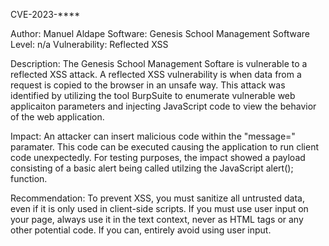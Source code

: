 CVE-2023-****

Author: Manuel Aldape 
Software: Genesis School Management Software
Level: n/a 
Vulnerability: Reflected XSS

Description: The Genesis School Management Softare is vulnerable to a reflected XSS attack. A reflected XSS vulnerability is when data from a request is copied to the browser in an unsafe way. This attack was identified by utilizing the tool BurpSuite to enumerate vulnerable web applicaiton parameters and injecting JavaScript code to view the behavior of the web application.

Impact: An attacker can insert malicious code within the "message=" paramater. This code can be executed causing the application to run client code unexpectedly. For testing purposes, the impact showed a payload consisting of a basic alert being called utilzing the JavaScript alert(); function. 

Recommendation: To prevent XSS, you must sanitize all untrusted data, even if it is only used in client-side scripts. If you must use user input on your page, always use it in the text context, never as HTML tags or any other potential code. If you can, entirely avoid using user input.
